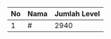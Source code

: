 | No | Nama            | Jumlah Level |
|----|-----------------|--------------|
| 1  | #    |    2940        |
